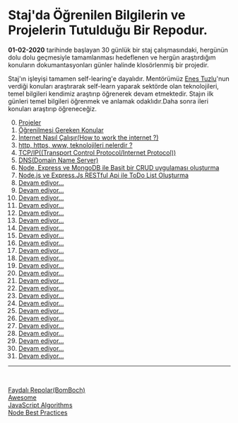 # Staj'da Öğrenilen Bilgilerin ve Projelerin Tutulduğu Bir Repodur.

**01-02-2020** tarihinde başlayan 30 günlük bir staj çalışmasındaki, hergünün dolu dolu geçmesiyle tamamlanması hedeflenen ve hergün araştırdığım konuların dokumantasyonları günler halinde klosörlenmiş bir projedir.

Staj'ın işleyişi tamamen self-learing'e dayalıdır. Mentörümüz [Enes Tuzlu](https://github.com/hayatbayramolsa)'nun verdiği konuları araştırarak self-learn yaparak sektörde olan teknolojileri, temel bilgileri kendimiz araştırıp öğrenerek devam etmektedir. Stajın ilk günleri temel bilgileri öğrenmek ve anlamak odaklıdır.Daha sonra ileri konuları araştırıp öğreneceğiz.

0. [Projeler](https://github.com/cihatdev/staj/tree/master/Projeler)
1. [Öğrenilmesi Gereken Konular](https://github.com/cihatdev/staj/tree/master/01-02-Pazartesi-%F0%9F%94%A5)
2. [İnternet Nasıl Çalışır(How to work the internet ?)](https://github.com/cihatdev/staj/tree/master/02-02-Sal%C4%B1)
3. [http, https, www, teknolojileri nelerdir ?](https://github.com/cihatdev/staj/tree/master/03-02-%C3%87ar%C5%9Famba)
4. [TCP/IP((Transport Control Protocol/Internet Protocol))](https://github.com/cihatdev/staj/tree/master/04-02-Per%C5%9Fembe)
5. [DNS(Domain Name Server)](https://github.com/cihatdev/staj/tree/master/05-02-Cuma)
6. [Node, Express ve MongoDB ile Basit bir CRUD uygulaması oluşturma](https://github.com/cihatdev/staj/tree/master/06-02-Cumartesi)
7. [Node.js ve Express.Js RESTful Api ile ToDo List Oluşturma](https://github.com/cihatdev/staj/tree/master/07-02-Pazar)
8. [Devam ediyor...](#)
9. [Devam ediyor...](#)
10. [Devam ediyor...](#)
11. [Devam ediyor...](#)
12. [Devam ediyor...](#)
13. [Devam ediyor...](#)
14. [Devam ediyor...](#)
15. [Devam ediyor...](#)
16. [Devam ediyor...](#)
17. [Devam ediyor...](#)
18. [Devam ediyor...](#)
19. [Devam ediyor...](#)
20. [Devam ediyor...](#)
21. [Devam ediyor...](#)
22. [Devam ediyor...](#)
23. [Devam ediyor...](#)
24. [Devam ediyor...](#)
25. [Devam ediyor...](#)
26. [Devam ediyor...](#)
27. [Devam ediyor...](#)
28. [Devam ediyor...](#)
29. [Devam ediyor...](#)
30. [Devam ediyor...](#)
31. [Devam ediyor...](#)

<hr>
<br>

[Faydalı Repolar(BomBoch)](https://github.com/BomBoch)<br>
[Awesome](https://github.com/sindresorhus/awesome)<br>
[JavaScript Algorithms](https://github.com/trekhleb/javascript-algorithms/blob/master/README.tr-TR.md)<br>
[Node Best Practices](https://github.com/goldbergyoni/nodebestpractices)<br>

